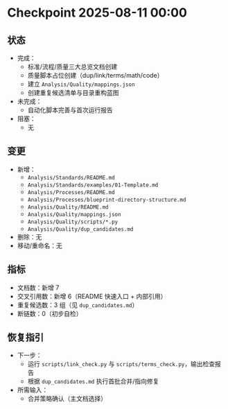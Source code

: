 # Checkpoint 2025-08-11 00:00

## 状态

- 完成：
  - 标准/流程/质量三大总览文档创建
  - 质量脚本占位创建（dup/link/terms/math/code）
  - 建立 `Analysis/Quality/mappings.json`
  - 创建重复候选清单与目录重构蓝图
- 未完成：
  - 自动化脚本完善与首次运行报告
- 阻塞：
  - 无

## 变更

- 新增：
  - `Analysis/Standards/README.md`
  - `Analysis/Standards/examples/01-Template.md`
  - `Analysis/Processes/README.md`
  - `Analysis/Processes/blueprint-directory-structure.md`
  - `Analysis/Quality/README.md`
  - `Analysis/Quality/mappings.json`
  - `Analysis/Quality/scripts/*.py`
  - `Analysis/Quality/dup_candidates.md`
- 删除：无
- 移动/重命名：无

## 指标

- 文档数：新增 7
- 交叉引用数：新增 6（README 快速入口 + 内部引用）
- 重复候选数：3 组（见 `dup_candidates.md`）
- 断链数：0（初步自检）

## 恢复指引

- 下一步：
  - 运行 `scripts/link_check.py` 与 `scripts/terms_check.py`，输出检查报告
  - 根据 `dup_candidates.md` 执行首批合并/指向修复
- 所需输入：
  - 合并策略确认（主文档选择）
